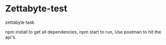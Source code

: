 # Zettabyte-test

zettabyte task


npm install to get all dependencies,
npm start to run,
Use postman to hit the api's.
